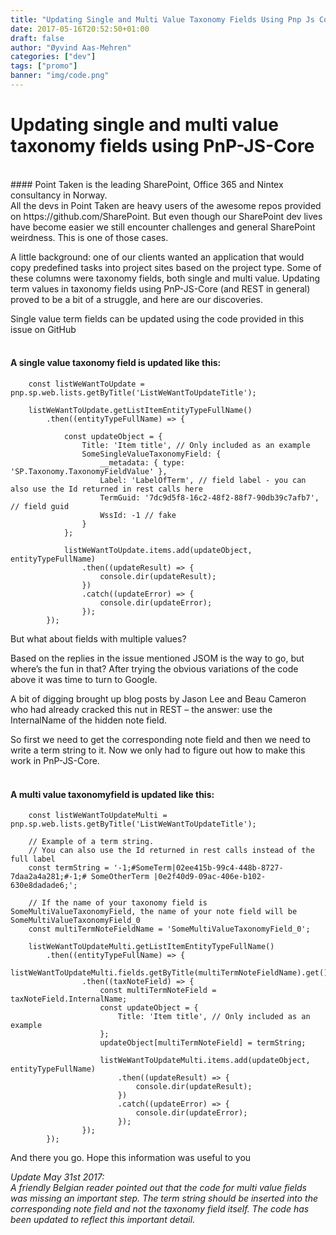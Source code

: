 ```yaml
---
title: "Updating Single and Multi Value Taxonomy Fields Using Pnp Js Core"
date: 2017-05-16T20:52:50+01:00
draft: false
author: "Øyvind Aas-Mehren"
categories: ["dev"]
tags: ["promo"]
banner: "img/code.png"
---
```


# Updating single and multi value taxonomy fields using PnP-JS-Core
<br>
#### Point Taken is the leading SharePoint, Office 365 and Nintex consultancy in Norway.
<br>
All the devs in Point Taken are heavy users of the awesome repos provided on https://github.com/SharePoint. But even though our SharePoint dev lives have become easier we still encounter challenges and general SharePoint weirdness. This is one of those cases.

A little background: one of our clients wanted an application that would copy predefined tasks into project sites based on the project type. Some of these columns were taxonomy fields, both single and multi value. Updating term values in taxonomy fields using PnP-JS-Core (and REST in general) proved to be a bit of a struggle, and here are our discoveries.

Single value term fields can be updated using the code provided in this issue on GitHub
<br>
<br>
#### A single value taxonomy field is updated like this:


        const listWeWantToUpdate = pnp.sp.web.lists.getByTitle('ListWeWantToUpdateTitle');

        listWeWantToUpdate.getListItemEntityTypeFullName()
            .then((entityTypeFullName) => {

                const updateObject = {
                    Title: 'Item title', // Only included as an example
                    SomeSingleValueTaxonomyField: {
                        __metadata: { type: 'SP.Taxonomy.TaxonomyFieldValue' },
                        Label: 'LabelOfTerm', // field label - you can also use the Id returned in rest calls here
                        TermGuid: '7dc9d5f8-16c2-48f2-88f7-90db39c7afb7', // field guid
                        WssId: -1 // fake
                    }
                };

                listWeWantToUpdate.items.add(updateObject, entityTypeFullName)
                    .then((updateResult) => {
                        console.dir(updateResult);
                    })
                    .catch((updateError) => {
                        console.dir(updateError);
                    });
            });
 

But what about fields with multiple values?

Based on the replies in the issue mentioned JSOM is the way to go, but where’s the fun in that? After trying the obvious variations of the code above it was time to turn to Google.

A bit of digging brought up blog posts by Jason Lee and Beau Cameron who had already cracked this nut in REST – the answer: use the InternalName of the hidden note field. 

So first we need to get the corresponding note field and then we need to write a term string to it. Now we only had to figure out how to make this work in PnP-JS-Core.
<br>
<br>
#### A multi value taxonomyfield is updated like this:

        const listWeWantToUpdateMulti = pnp.sp.web.lists.getByTitle('ListWeWantToUpdateTitle');

        // Example of a term string.
        // You can also use the Id returned in rest calls instead of the full label
        const termString = '-1;#SomeTerm|02ee415b-99c4-448b-8727-7daa2a4a281;#-1;# SomeOtherTerm |0e2f40d9-09ac-406e-b102-630e8dadade6;';

        // If the name of your taxonomy field is SomeMultiValueTaxonomyField, the name of your note field will be SomeMultiValueTaxonomyField_0
        const multiTermNoteFieldName = 'SomeMultiValueTaxonomyField_0';

        listWeWantToUpdateMulti.getListItemEntityTypeFullName()
            .then((entityTypeFullName) => {
                listWeWantToUpdateMulti.fields.getByTitle(multiTermNoteFieldName).get()
                    .then((taxNoteField) => {
                        const multiTermNoteField = taxNoteField.InternalName;
                        const updateObject = {
                            Title: 'Item title', // Only included as an example
                        };
                        updateObject[multiTermNoteField] = termString;

                        listWeWantToUpdateMulti.items.add(updateObject, entityTypeFullName)
                            .then((updateResult) => {
                                console.dir(updateResult);
                            })
                            .catch((updateError) => {
                                console.dir(updateError);
                            });
                    });
            });

And there you go. Hope this information was useful to you

<i>Update May 31st 2017:</br>
A friendly Belgian reader pointed out that the code for multi value fields was missing an important step. The term string should be inserted into the corresponding note field and not the taxonomy field itself. The code has been updated to reflect this important detail.</i>

